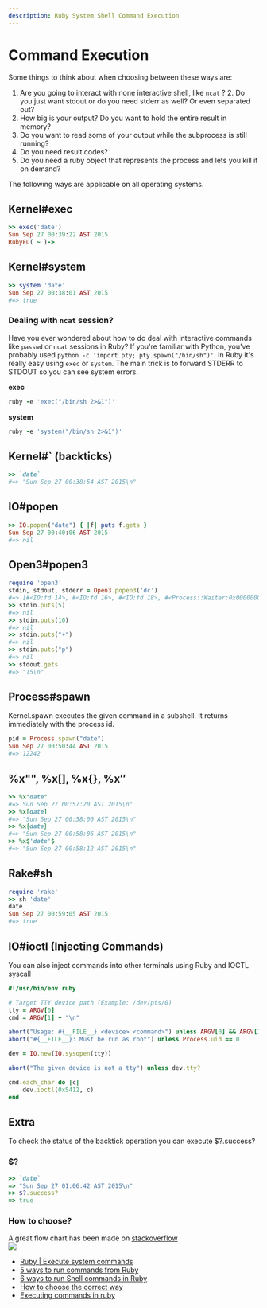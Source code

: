 ```yaml
---
description: Ruby System Shell Command Execution
---
```


# Command Execution

Some things to think about when choosing between these ways are:

1. Are you going to interact with none interactive shell, like `ncat` ? 2. Do you just want stdout or do you need stderr as well? Or even separated out?
2. How big is your output? Do you want to hold the entire result in memory?
3. Do you want to read some of your output while the subprocess is still running?
4. Do you need result codes?
5. Do you need a ruby object that represents the process and lets you kill it on demand?

The following ways are applicable on all operating systems.

## Kernel#exec

```ruby
>> exec('date')
Sun Sep 27 00:39:22 AST 2015
RubyFu( ~ )->
```

## Kernel#system

```ruby
>> system 'date'
Sun Sep 27 00:38:01 AST 2015
#=> true
```

### Dealing with `ncat` session?

Have you ever wondered about how to do deal with interactive commands like `passwd` or `ncat` sessions in Ruby? If you're familiar with Python, you've probably used `python -c 'import pty; pty.spawn("/bin/sh")'`. In Ruby it's really easy using `exec` or `system`. The main trick is to forward STDERR to STDOUT so you can see system errors.

**exec**

```ruby
ruby -e 'exec("/bin/sh 2>&1")'
```

**system**

```ruby
ruby -e 'system("/bin/sh 2>&1")'
```

## Kernel#\` (backticks)

```ruby
>> `date`
#=> "Sun Sep 27 00:38:54 AST 2015\n"
```

## IO#popen

```ruby
>> IO.popen("date") { |f| puts f.gets }
Sun Sep 27 00:40:06 AST 2015
#=> nil
```

## Open3#popen3

```ruby
require 'open3'
stdin, stdout, stderr = Open3.popen3('dc') 
#=> [#<IO:fd 14>, #<IO:fd 16>, #<IO:fd 18>, #<Process::Waiter:0x00000002f68bd0 sleep>]
>> stdin.puts(5)
#=> nil
>> stdin.puts(10)
#=> nil
>> stdin.puts("+")
#=> nil
>> stdin.puts("p")
#=> nil
>> stdout.gets
#=> "15\n"
```

## Process#spawn

Kernel.spawn executes the given command in a subshell. It returns immediately with the process id.

```ruby
pid = Process.spawn("date")
Sun Sep 27 00:50:44 AST 2015
#=> 12242
```

## %x"", %x\[], %x{}, %x$''$

```ruby
>> %x"date"
#=> Sun Sep 27 00:57:20 AST 2015\n"
>> %x[date]
#=> "Sun Sep 27 00:58:00 AST 2015\n"
>> %x{date}
#=> "Sun Sep 27 00:58:06 AST 2015\n"
>> %x$'date'$
#=> "Sun Sep 27 00:58:12 AST 2015\n"
```

## Rake#sh

```ruby
require 'rake'
>> sh 'date'
date
Sun Sep 27 00:59:05 AST 2015
#=> true
```

## IO#ioctl (Injecting Commands)

You can also inject commands into other terminals using Ruby and IOCTL syscall

```ruby
#!/usr/bin/env ruby

# Target TTY device path (Example: /dev/pts/0)
tty = ARGV[0]
cmd = ARGV[1] + "\n"

abort("Usage: #{__FILE__} <device> <command>") unless ARGV[0] && ARGV[1]
abort("#{__FILE__}: Must be run as root") unless Process.uid == 0

dev = IO.new(IO.sysopen(tty))

abort("The given device is not a tty") unless dev.tty?

cmd.each_char do |c|
    dev.ioctl(0x5412, c)
end
```

## Extra

To check the status of the backtick operation you can execute $?.success?

### $?

```ruby
>> `date`
=> "Sun Sep 27 01:06:42 AST 2015\n"
>> $?.success?
=> true
```

### How to choose?

A great flow chart has been made on [stackoverflow](http://stackoverflow.com/a/37329716/967283)\
![](<../.gitbook/assets/cmd\_exec\_chart (1) (1) (7).png>)

* [Ruby | Execute system commands](http://king-sabri.net/?p=2553)
* [5 ways to run commands from Ruby](http://mentalized.net/journal/2010/03/08/5-ways-to-run-commands-from-ruby/)
* [6 ways to run Shell commands in Ruby](http://tech.natemurray.com/2007/03/ruby-shell-commands.html)
* [How to choose the correct way](http://stackoverflow.com/a/4413/967283)
* [Executing commands in ruby](http://blog.bigbinary.com/2012/10/18/backtick-system-exec-in-ruby.html)
